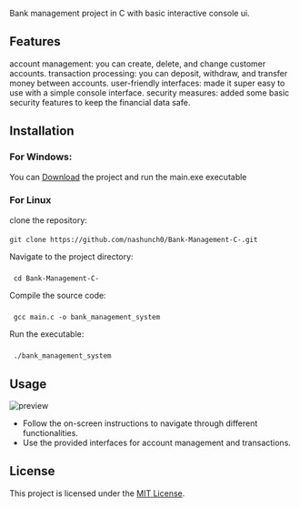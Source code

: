 Bank management project in C with basic interactive console ui.
## Features
account management: you can create, delete, and change customer accounts.
    transaction processing: you can deposit, withdraw, and transfer money between accounts.
    user-friendly interfaces: made it super easy to use with a simple console interface.
    security measures: added some basic security features to keep the financial data safe.
## Installation
### For Windows:
You can [Download](https://github.com/nashunch0/Bank-Management-C-/archive/refs/heads/master.zip) the project and run the main.exe executable
### For Linux
 clone the repository:
 ####
    git clone https://github.com/nashunch0/Bank-Management-C-.git
   
   Navigate to the project directory: 
 ###
     cd Bank-Management-C-
   Compile the source code: 
   ###
     gcc main.c -o bank_management_system
   Run the executable: 
   ###
     ./bank_management_system

## Usage
 ![preview](https://github.com/nashunch0/Bank-Management-C-/blob/master/vscode/pview.png?raw=true)
 
- Follow the on-screen instructions to navigate through different functionalities.
- Use the provided interfaces for account management and transactions.
## License
This project is licensed under the [MIT License](https://opensource.org/licenses/MIT).
